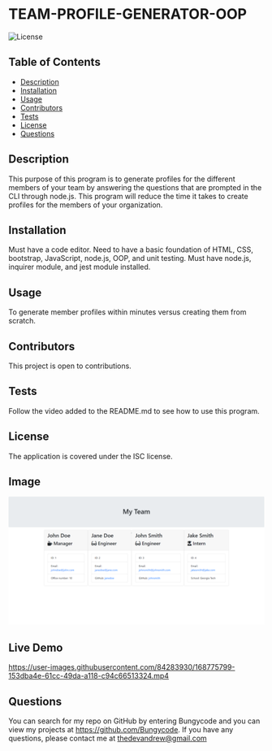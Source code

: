 # TEAM-PROFILE-GENERATOR-OOP

  ![License](https://img.shields.io/badge/License-ISC-yellow)

  ## Table of Contents
  * [Description](#description)
  * [Installation](#installation)
  * [Usage](#usage)
  * [Contributors](#contribution)
  * [Tests](#test)
  * [License](#license)
  * [Questions](#questions)
  
  ## Description 
  This purpose of this program is to generate profiles for the different members of your team by answering the questions that are prompted in the CLI through node.js. This program will reduce the time it takes to create profiles for the members of your organization.
  
  ## Installation 
  Must have a code editor. Need to have a basic foundation of HTML, CSS, bootstrap, JavaScript, node.js, OOP, and unit testing. Must have node.js, inquirer module, and jest module installed.

  ## Usage 
  To generate member profiles within minutes versus creating them from scratch.

  ## Contributors
  This project is open to contributions.

  ## Tests
  Follow the video added to the README.md to see how to use this program.

  ## License 
  The application is covered under the ISC license.

  ## Image
  ![This is an image of the finished deployed application](./src/team-profile-pic.png)
  
  ## Live Demo
  

https://user-images.githubusercontent.com/84283930/168775799-153dba4e-61cc-49da-a118-c94c66513324.mp4



  ## Questions
  You can search for my repo on GitHub by entering Bungycode and you can view my projects at https://github.com/Bungycode. If you have any questions, please contact me at thedevandrew@gmail.com

